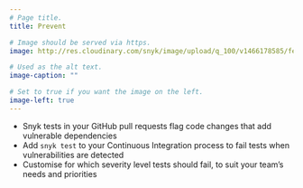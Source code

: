 ```yaml
---
# Page title.
title: Prevent

# Image should be served via https.
image: http://res.cloudinary.com/snyk/image/upload/q_100/v1466178585/features/features-prevent_scaled.jpg

# Used as the alt text.
image-caption: ""

# Set to true if you want the image on the left.
image-left: true 
---
```


* Snyk tests in your GitHub pull requests flag code changes that add vulnerable dependencies
* Add `snyk test` to your Continuous Integration process to fail tests when vulnerabilities are detected
* Customise for which severity level tests should fail, to suit your team’s needs and priorities
